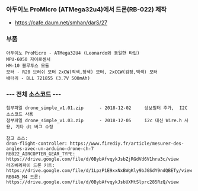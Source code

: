 ### 아두이노 ProMicro (ATMega32u4)에서 드론(RB-022) 제작
- https://cafe.daum.net/smhan/darS/27

### 부품
```
아두이노 ProMicro - ATMega32U4 (Leonardo와 동일한 타입)
MPU-6050 자이로센서
HM-10 블루투스 모듈
모터 - R20 브러쉬 모터 2xCW(적색,청색) 모터, 2xCCW(검정,백색) 모터
배터리 - BLL 721855 (3.7V 500mAh)
```
### --- 전체 소스코드 ---
```
첨부파일 drone_simple_v1.01.zip      - 2018-12-02     상보필터 추가,  I2C 소스코드 사용
첨부파일 drone_simple_v1.03.zip      - 2018-12-05     i2c 대신 Wire.h 사용, 기타 dt 버그 수정

참고 소스:
dron-flight-controller: https://www.firediy.fr/article/mesurer-des-angles-avec-un-arduino-drone-ch-7
RB022_AIRCOPTER_GEAR_TYPE: https://drive.google.com/file/d/0BybAfvqykJsbZjRGdVd6V1hra3c/view
라즈베리파이 드론 키트: https://drive.google.com/file/d/1LpzP1E9xxNxBWgKly9bJGSdY9ndQBETy/view
RB045_M4 드론: https://drive.google.com/file/d/0BybAfvqykJsbUXMtSlprc285RzQ/view

```
